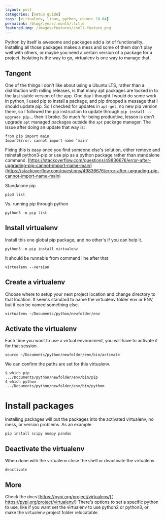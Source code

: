```yaml
---
layout: post
categories: [setup guide]
tags: [virtualenv, linux, python, ubuntu 18.04]
permalink: /blog/:year/:month/:title
featured-img: /images/features/shell-feature.png
---
```


Python by itself is awesome and packages add a lot of functionality. Installing all those packages makes a mess and some of them don't play well with others, or maybe you need a certain version of a package for a project. Isolating is the way to go, virtualenv is one way to manage that.

## Tangent
One of the things I don't like about using a Ubuntu LTS, rather than a distribution with rolling releases, is that many apt packages are locked in to the last stable version of the app. One day I thought I would do some work in python, I used pip to install a package, and pip dropped a message that I should update pip. So I checked for updates in `apt-get`, no new pip version there, so I followed the pip instruction to update through `pip install --upgrade pip`... then it broke. So much for being productive, lesson is don't upgrade `apt` managed packages outside the `apt` package manager. The issue after doing an update that way is:
```shell
from pip import main
ImportError: cannot import name 'main'
```
Fixing this is easy once you find someone else's solution, either remove and reinstall python3-pip or use pip as a python package rather than standalone command.
[https://stackoverflow.com/questions/49836676/error-after-upgrading-pip-cannot-import-name-main](https://stackoverflow.com/questions/49836676/error-after-upgrading-pip-cannot-import-name-main)

Standalone pip
```shell
pip3 list
```
Vs. running pip through python
```shell
python3 -m pip list
```


## Install virtualenv
Install this one global pip package, and no other's if you can help it.

```shell
python3 -m pip install virtualenv
```
It should be runnable from command line after that

```shell
virtualenv --version
```
## Create a virtualenv
Choose where to setup your next project location and change directory to that location. It seems standard to name the virtualenv folder env or ENV, but it can be named something else.
```shell
virtualenv ~/Documents/python/newfolder/env
```

## Activate the virtualenv
Each time you want to use a virtual environment, you will have to activate it for that session.
```shell
source ~/Documents/python/newfolder/env/bin/activate
```

We can confirm the paths are set for this virtualenv.
```shell
$ which pip
.../Documents/python/newfolder/env/bin/pip
$ which python
.../Documents/python/newfolder/env/bin/python
```
# Install packages
Installing packages will put the packages into the activated virtualenv, no mess, or version problems. As an example:
```shell
pip install scipy numpy pandas
```

## Deactivate the virtualenv
When done with the virtualenv close the shell or deactivate the virtualenv.
```shell
deactivate
```

## More
Check the docs  [https://pypi.org/project/virtualenv/]( https://pypi.org/project/virtualenv/)
There's options to set a specific python to use, like if you want set the virtualenv to use python2
or python3, or make the virtualenv project folder relocatable.
